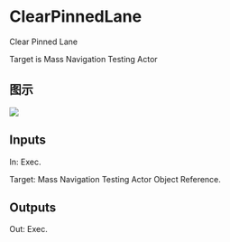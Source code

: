 # ClearPinnedLane

Clear Pinned Lane

Target is Mass Navigation Testing Actor

## 图示

![]($-20221218-18413303.png)

## Inputs

In: Exec.

Target: Mass Navigation Testing Actor Object Reference.  

## Outputs

Out: Exec.

